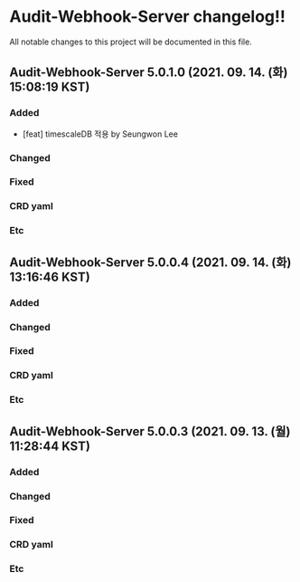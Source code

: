 # Audit-Webhook-Server changelog!!
All notable changes to this project will be documented in this file.

<!-------------------- v5.0.1.0 start -------------------->

## Audit-Webhook-Server 5.0.1.0 (2021. 09. 14. (화) 15:08:19 KST)

### Added
  - [feat] timescaleDB 적용 by Seungwon Lee

### Changed

### Fixed

### CRD yaml

### Etc

<!-------------------- v5.0.0.4 start -------------------->

## Audit-Webhook-Server 5.0.0.4 (2021. 09. 14. (화) 13:16:46 KST)

### Added

### Changed

### Fixed

### CRD yaml

### Etc

<!-------------------- v5.0.0.3 start -------------------->

## Audit-Webhook-Server 5.0.0.3 (2021. 09. 13. (월) 11:28:44 KST)

### Added

### Changed

### Fixed

### CRD yaml

### Etc
